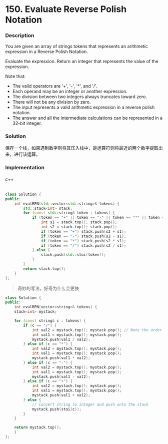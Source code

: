 # 150. Evaluate Reverse Polish Notation

### Description

You are given an array of strings tokens that represents an arithmetic expression in a Reverse Polish Notation.

Evaluate the expression. Return an integer that represents the value of the expression.

Note that:

- The valid operators are '+', '-', '*', and '/'.
- Each operand may be an integer or another expression.
- The division between two integers always truncates toward zero.
- There will not be any division by zero.
- The input represents a valid arithmetic expression in a reverse polish notation.
- The answer and all the intermediate calculations can be represented in a 32-bit integer.

### Solution

保存一个栈，如果遇到数字则将其压入栈中，是运算符则将最近的两个数字提取出来，进行该运算。

### Implementation

###### c++

```c++
class Solution {
public:
    int evalRPN(std::vector<std::string>& tokens) {
        std::stack<int> stack;
        for (const std::string& token : tokens) {
            if (token == "+" || token == "-" || token == "*" || token == "/") {
                int s1 = stack.top(); stack.pop();
                int s2 = stack.top(); stack.pop();
                if (token == "+") stack.push(s2 + s1);
                if (token == "-") stack.push(s2 - s1);
                if (token == "*") stack.push(s2 * s1);
                if (token == "/") stack.push(s2 / s1);
            } else {
                stack.push(std::stoi(token));
            }
        }
        return stack.top();
    }
};
```

> 奇妙的写法，好奇为什么会更快

```c++
class Solution {
public:
    int evalRPN(vector<string>& tokens) {
    stack<int> mystack;

    for (const string& c : tokens) {
        if (c == "/") {
            int val2 = mystack.top(); mystack.pop(); // Note the order of popping
            int val1 = mystack.top(); mystack.pop();
            mystack.push(val1 / val2);
        } else if (c == "*") {
            int val2 = mystack.top(); mystack.pop();
            int val1 = mystack.top(); mystack.pop();
            mystack.push(val1 * val2);
        } else if (c == "-") {
            int val2 = mystack.top(); mystack.pop();
            int val1 = mystack.top(); mystack.pop();
            mystack.push(val1 - val2);
        } else if (c == "+") {
            int val2 = mystack.top(); mystack.pop();
            int val1 = mystack.top(); mystack.pop();
            mystack.push(val1 + val2);
        } else {
            // Convert string to integer and push onto the stack
            mystack.push(stoi(c));
        }
    }

    return mystack.top();
    }
};
```